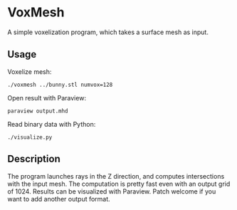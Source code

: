 VoxMesh
=======

A simple voxelization program, which takes a surface mesh as input.


Usage
-----

Voxelize mesh:

    ./voxmesh ../bunny.stl numvox=128

Open result with Paraview:

    paraview output.mhd

Read binary data with Python:

    ./visualize.py

Description
-----------

The program launches rays in the Z direction, and computes intersections with the input mesh. The computation is pretty fast even with an output grid of 1024. Results can be visualized with Paraview. Patch welcome if you want to add another output format.
